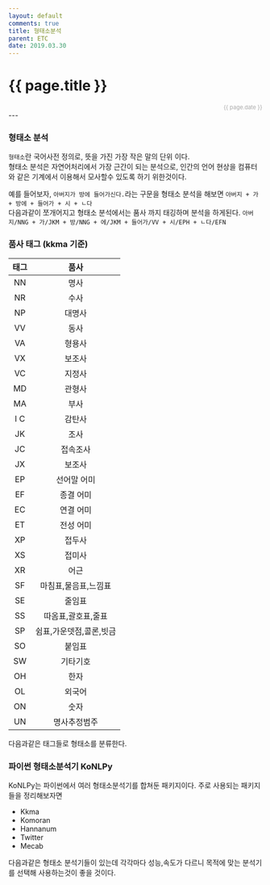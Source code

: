 ```yaml
---
layout: default
comments: true
title: 형태소분석
parent: ETC
date: 2019.03.30
---
```


<h1>{{ page.title }}</h1>  
<div style="text-align:right; font-size:11px; color:#aaa">{{ page.date }} </div>
---

### 형태소 분석
`형태소`란 국어사전 정의로, 뜻을 가진 가장 작은 말의 단위 이다.  
형태소 분석은 자연어처리에서 가장 근간이 되는 분석으로, 인간의 언어 현상을 컴퓨터와 같은 기계에서 이용해서 모사할수 있도록 하기 위한것이다. 

예를 들어보자, `아버지가 방에 들어가신다.`라는 구문을 형태소 분석을 해보면
`아버지 + 가 + 방에 + 들어가 + 시 + ㄴ다`   
다음과같이 쪼개어지고 형태소 분석에서는 품사 까지 태깅하며 분석을 하게된다.
`아버지/NNG + 가/JKM + 방/NNG + 에/JKM + 들어가/VV + 시/EPH + ㄴ다/EFN`   

### 품사 태그 (kkma 기준)

| 태그 | 품사 |
| :--: |:--: |
| NN | 명사 |
| NR | 수사 |
| NP | 대명사 |
| VV | 동사 |
| VA | 형용사 |
| VX | 보조사 |
| VC | 지정사 |
| MD | 관형사 |
| MA | 부사 |
| I C | 감탄사 |
| JK | 조사 |
| JC | 접속조사 |
| JX | 보조사 |
| EP | 선어말 어미 |
| EF | 종결 어미 |
| EC | 연결 어미 |
| ET | 전성 어미 |
| XP | 접두사 |
| XS | 접미사 |
| XR | 어근 |
| SF | 마침표,물음표,느낌표 |
| SE | 줄임표 |
| SS | 따옴표,괄호표,줄표 |
| SP | 쉼표,가운뎃점,콜론,빗금 |
| SO | 붙임표 |
| SW | 기타기호 |
| OH | 한자 |
| OL | 외국어 |
| ON | 숫자 |
| UN | 명사추정범주 |
 
다음과같은 태그들로 형태소를 분류한다.

### 파이썬 형태소분석기 KoNLPy

KoNLPy는 파이썬에서 여러 형태소분석기를 합쳐둔 패키지이다. 주로 사용되는 패키지들을 정리해보자면
- Kkma
- Komoran
- Hannanum
- Twitter
- Mecab

다음과같은 형태소 분석기들이 있는데 각각마다 성능,속도가 다르니 목적에 맞는 분석기를 선택해 사용하는것이 좋을 것이다.



